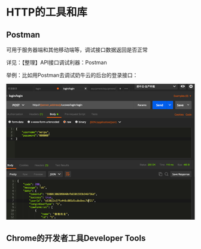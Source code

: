 # HTTP的工具和库
## Postman
可用于服务器端和其他移动端等，调试接口数据返回是否正常

详见：【整理】API接口调试利器：Postman

举例：比如用Postman去调试奶牛云的后台的登录接口：

![](assets/img/38CFDEB6-8637-4C7C-AC2E-14C7F3AD9B5A.png)

## Chrome的开发者工具Developer Tools
